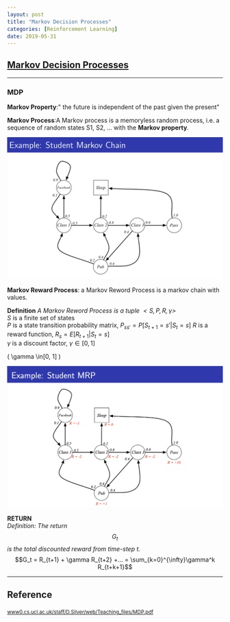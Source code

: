 ```yaml
---
layout: post
title: "Markov Decision Processes"
categories: [Reinforcement Learning]
date: 2019-05-31
---
```


## [Markov Decision Processes](/assets/MDP.pdf)
---

### MDP
**Markov Property**:" the future is independent of the past given the present"

**Markov Process**:A Markov process is a memoryless random process, i.e. a sequence of random states S1, S2, ... with the **Markov property**.

![Example: Student Markov Chain](/assets/eg_mdp.jpg)

**Markov Reward Process**: a Markov Reword Process is a markov chain with values.

**Definition**
*A Markov Reword Process is a tuple $<S, P, R, \gamma>$*   
$S$ is a finite set of states  
$P$ is a state transition probability matrix, $P_{ss'} = P[S_{t+1} = s' | S_{t} = s]$
 $R$ is a reward function, $R_{s} = E[R_{t+1}|S_t = s]$  
 $\gamma$ is a discount factor, $\gamma \in[0, 1]$

 \( \gamma \in[0, 1] \)

![Example: Student MRP](/assets/eg.MRP.jpg)

**RETURN**  
*Definition: The return $$G_t$$ is the total discounted reward from time-step t.*
$$G_t = R_{t+1} + \gamma R_{t+2} +... = \sum_{k=0}^{\infty}\gamma^k R_{t+k+1}$$









---

<h2>Reference</h2>

<small>[www0.cs.ucl.ac.uk/staff/D.Silver/web/Teaching_files/MDP.pdf](http://www0.cs.ucl.ac.uk/staff/D.Silver/web/Teaching_files/MDP.pdf)</small>
